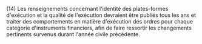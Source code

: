 (14) Les renseignements concernant l'identité des plates-formes d'exécution et la qualité de l'exécution devraient être publiés tous les ans et traiter des comportements en matière d'exécution des ordres pour chaque catégorie d'instruments financiers, afin de faire ressortir les changements pertinents survenus durant l'année civile précédente.